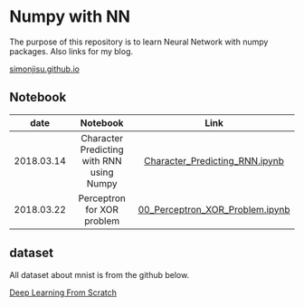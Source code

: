 # Numpy with NN
The purpose of this repository is to learn Neural Network with numpy packages.
Also links for my blog.

[simonjisu.github.io](https://simonjisu.github.io)

## Notebook
| date | Notebook | Link|
|:-:|:-:|:-:|
|2018.03.14| Character Predicting with RNN using Numpy |[Character_Predicting_RNN.ipynb](https://nbviewer.jupyter.org/github/simonjisu/NUMPYwithNN/blob/master/Notebook/Character_Predicting_RNN.ipynb)|
|2018.03.22|Perceptron for XOR problem|[00_Perceptron_XOR_Problem.ipynb](https://nbviewer.jupyter.org/github/simonjisu/NUMPYwithNN/blob/master/Notebook/00_Perceptron_XOR_Problem.ipynb) |

## dataset
All dataset about mnist is from the github below.

[Deep Learning From Scratch](https://github.com/WegraLee/deep-learning-from-scratch)


